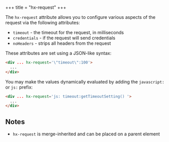 +++
title = "hx-request"
+++

The `hx-request` attribute allows you to configure various aspects of the request via the following attributes:
 
* `timeout` - the timeout for the request, in milliseconds
* `credentials` - if the request will send credentials
* `noHeaders` - strips all headers from the request

These attributes are set using a JSON-like syntax:

```html
<div ... hx-request='\"timeout\":100'>
  ...
</div>
```

You may make the values dynamically evaluated by adding the `javascript:` or `js:` prefix:

```html
<div ... hx-request='js: timeout:getTimeoutSetting() '>
  ...
</div>
```

## Notes

* `hx-request` is merge-inherited and can be placed on a parent element
